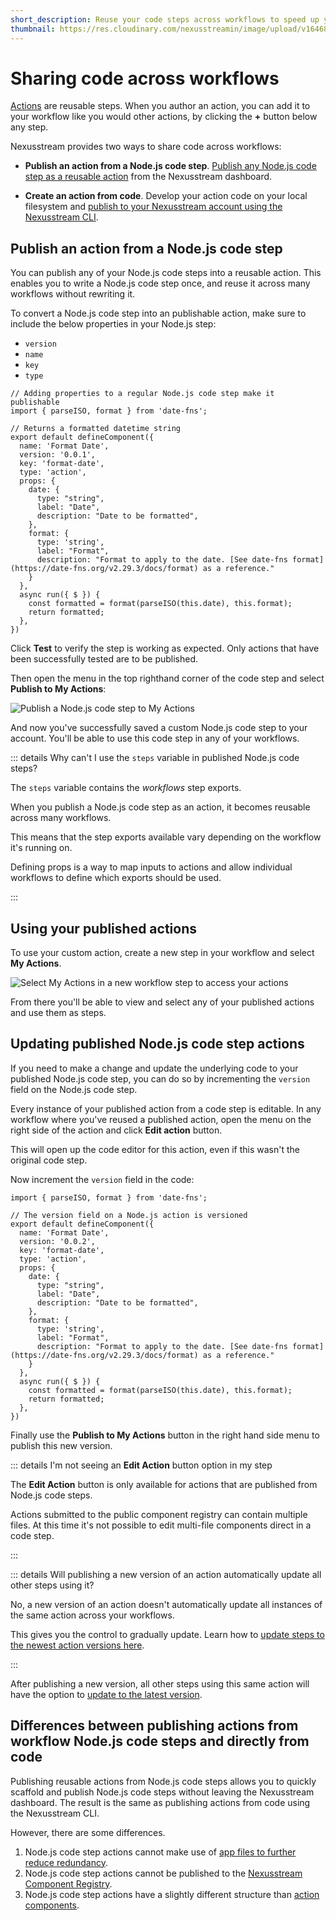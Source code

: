 ```yaml
---
short_description: Reuse your code steps across workflows to speed up your solutions development.
thumbnail: https://res.cloudinary.com/nexusstreamin/image/upload/v1646841235/docs/icons/icons8-copy-96_dx48fh.png
---
```


# Sharing code across workflows

[Actions](/components#actions) are reusable steps. When you author an action, you can add it to your workflow like you would other actions, by clicking the **+** button below any step.

Nexusstream provides two ways to share code across workflows:

- **Publish an action from a Node.js code step**. [Publish any Node.js code step as a reusable action](/code/nodejs/sharing-code/#publish-an-action-from-a-node-js-code-step) from the Nexusstream dashboard.

- **Create an action from code**. Develop your action code on your local filesystem and [publish to your Nexusstream account using the Nexusstream CLI](/components/quickstart/nodejs/actions/).

## Publish an action from a Node.js code step

<AlphaFeatureNotice />

<VideoPlayer src="https://www.youtube.com/embed/s7SWG1gikbw" title="Reusing code steps as actions" />

You can publish any of your Node.js code steps into a reusable action. This enables you to write a Node.js code step once, and reuse it across many workflows without rewriting it.

To convert a Node.js code step into an publishable action, make sure to include the below properties in your Node.js step:
- `version`
- `name`
- `key`
- `type`

```javascript{6-9}
// Adding properties to a regular Node.js code step make it publishable
import { parseISO, format } from 'date-fns';

// Returns a formatted datetime string
export default defineComponent({
  name: 'Format Date',
  version: '0.0.1',
  key: 'format-date',
  type: 'action',
  props: {
    date: {
      type: "string",
      label: "Date",
      description: "Date to be formatted",
    },
    format: {
      type: 'string',
      label: "Format",
      description: "Format to apply to the date. [See date-fns format](https://date-fns.org/v2.29.3/docs/format) as a reference."
    }
  },
  async run({ $ }) {
    const formatted = format(parseISO(this.date), this.format);
    return formatted;
  },
})

```

Click **Test** to verify the step is working as expected. Only actions that have been successfully tested are to be published.

Then open the menu in the top righthand corner of the code step and select **Publish to My Actions**:

![Publish a Node.js code step to My Actions](https://res.cloudinary.com/nexusstreamin/image/upload/v1664805822/docs/components/CleanShot_2022-10-03_at_10.03.08_2x_lpbjjs.png)

And now you've successfully saved a custom Node.js code step to your account. You'll be able to use this code step in any of your workflows.

::: details Why can't I use the `steps` variable in published Node.js code steps?

The `steps` variable contains the _workflows_ step exports.

When you publish a Node.js code step as an action, it becomes reusable across many workflows.

This means that the step exports available vary depending on the workflow it's running on. 

Defining props is a way to map inputs to actions and allow individual workflows to define which exports should be used.

:::

## Using your published actions

To use your custom action, create a new step in your workflow and select **My Actions**.

![Select My Actions in a new workflow step to access your actions](https://res.cloudinary.com/nexusstreamin/image/upload/v1664806138/docs/components/CleanShot_2022-10-03_at_10.08.42_2x_qt1ht3.png)

From there you'll be able to view and select any of your published actions and use them as steps.

## Updating published Node.js code step actions

If you need to make a change and update the underlying code to your published Node.js code step, you can do so by incrementing the `version` field on the Node.js code step.

Every instance of your published action from a code step is editable. In any workflow where you've reused a published action, open the menu on the right side of the action and click **Edit action** button.

This will open up the code editor for this action, even if this wasn't the original code step.

Now increment the `version` field in the code:

```javascript{6}
import { parseISO, format } from 'date-fns';

// The version field on a Node.js action is versioned
export default defineComponent({
  name: 'Format Date',
  version: '0.0.2',
  key: 'format-date',
  type: 'action',
  props: {
    date: {
      type: "string",
      label: "Date",
      description: "Date to be formatted",
    },
    format: {
      type: 'string',
      label: "Format",
      description: "Format to apply to the date. [See date-fns format](https://date-fns.org/v2.29.3/docs/format) as a reference."
    }
  },
  async run({ $ }) {
    const formatted = format(parseISO(this.date), this.format);
    return formatted;
  },
})
```

Finally use the **Publish to My Actions** button in the right hand side menu to publish this new version.

::: details I'm not seeing an **Edit Action** button option in my step

The **Edit Action** button is only available for actions that are published from Node.js code steps.

Actions submitted to the public component registry can contain multiple files. At this time it's not possible to edit multi-file components direct in a code step.

:::

::: details Will publishing a new version of an action automatically update all other steps using it?

No, a new version of an action doesn't automatically update all instances of the same action across your workflows.

This gives you the control to gradually update. Learn how to [update steps to the newest action versions here](https://khulnasoft.com/docs/workflows/steps/actions/#updating-actions-to-the-latest-version).

:::

After publishing a new version, all other steps using this same action will have the option to [update to the latest version](/workflows/steps/actions/#updating-actions-to-the-latest-version).

## Differences between publishing actions from workflow Node.js code steps and directly from code

Publishing reusable actions from Node.js code steps allows you to quickly scaffold and publish Node.js code steps without leaving the Nexusstream dashboard. The result is the same as publishing actions from code using the Nexusstream CLI.

However, there are some differences.

1. Node.js code step actions cannot make use of [app files to further reduce redundancy](/components/guidelines/#promoting-reusability).
2. Node.js code step actions cannot be published to the [Nexusstream Component Registry](/apps/contributing/).
3. Node.js code step actions have a slightly different structure than [action components](/components/api/#component-api).
